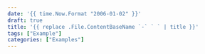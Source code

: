 ```yaml
---
date: '{{ time.Now.Format "2006-01-02" }}'
draft: true
title: '{{ replace .File.ContentBaseName `-` ` ` | title }}'
tags: ["Example"]
categories: ["Examples"]
---
```

